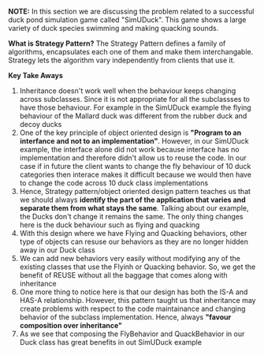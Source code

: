 **NOTE:** In this section we are discussing the problem related to a successful duck pond simulation game called "SimUDuck". This game shows a large variety of duck species swimming and making quacking sounds.

**What is Strategy Pattern?**
The Strategy Pattern defines a family of algorithms, encapsulates each one of them and make them interchangable. Strategy lets the algorithm vary independently from clients that use it.
  
**Key Take Aways**
1. Inheritance doesn't work well when the behaviour keeps changing across subclasses. Since it is not appropriate for all the subclassses to have those behaviour. For example in the SimUDuck example the flying behaviour of the Mallard duck was different from the rubber duck and decoy ducks
2. One of the key principle of object oriented design is **"Program to an interfance and not to an implementation"**. However, in our SimUDuck example, the interface alone did not work because interface has no implementation and therefore didn't allow us to reuse the code. In our case if in future the client wants to change the fly behaviour of 10 duck categories then interace makes it difficult because we would then have to change the code across 10 duck class implementations
3. Hence, Strategy pattern/object oriented design pattern teaches us that we should always **identify the part of the application that varies and separate them from what stays the same**. Talking about our example, the Ducks don't change it remains the same. The only thing changes here is the duck behaviour such as flying and quacking
4. With this design where we have Flying and Quacking behaviors, other type of objects can resuse our behaviors as they are no longer hidden away in our Duck class
5. We can add new behaviors very easily without modifying any of the existing classes that use the Flyinh or Quacking behavior. So, we get the benefit of REUSE without all the baggage that comes along with inheritance
6. One more thing to notice here is that our design has both the IS-A and HAS-A relationship. However, this pattern taught us that inheritance may create problems with respect to the code maintainance and changing behavior of the subclass implementation. Hence, always **"favour composition over inheritance"**
7. As we see that composing the FlyBehavior and QuackBehavior in our Duck class has great benefits in out SimUDuck example
